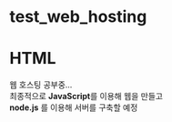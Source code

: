 # test_web_hosting
<h1>HTML</h1>
웹 호스팅 공부중... <br> 최종적으로 <strong>JavaScript</strong>를 이용해 웹을 만들고<br><strong>node.js</strong> 를 이용해 서버를 구축할 예정
